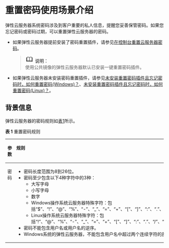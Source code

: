 # 重置密码使用场景介绍<a name="ZH-CN_TOPIC_0035643949"></a>

弹性云服务器系统密码涉及到客户重要的私人信息，提醒您妥善保管密码。如果您忘记密码或密码过期，可以重置弹性云服务器的密码。

-   如果弹性云服务器提前安装了密码重置插件，请参见[在控制台重置云服务器密码](在控制台重置云服务器密码.md)。

    >![](public_sys-resources/icon-note.gif) **说明：**   
    >使用公共镜像的弹性云服务器默认已安装一键重置密码插件。  

-   如果弹性云服务器未安装密码重置插件，请参见[未安装重置密码插件且忘记密码时，如何重置密码\(Windows\)？](https://support.huaweicloud.com/ecs_faq/zh-cn_topic_0179487873.html)、[未安装重置密码插件且忘记密码时，如何重置密码\(Linux\)？](https://support.huaweicloud.com/ecs_faq/zh-cn_topic_0179487874.html)。

## 背景信息<a name="section1655373011248"></a>

弹性云服务器的密码规则如[表1](#zh-cn_topic_0021426802_table4381109318958)所示。

**表 1**  重置密码规则

<a name="zh-cn_topic_0021426802_table4381109318958"></a>
<table><thead align="left"><tr id="zh-cn_topic_0067909751_zh-cn_topic_0021426802_row925712618958"><th class="cellrowborder" valign="top" width="18%" id="mcps1.2.4.1.1"><p id="zh-cn_topic_0067909751_zh-cn_topic_0021426802_p1162970218958"><a name="zh-cn_topic_0067909751_zh-cn_topic_0021426802_p1162970218958"></a><a name="zh-cn_topic_0067909751_zh-cn_topic_0021426802_p1162970218958"></a>参数</p>
</th>
<th class="cellrowborder" valign="top" width="65%" id="mcps1.2.4.1.2"><p id="zh-cn_topic_0067909751_zh-cn_topic_0021426802_p248177818958"><a name="zh-cn_topic_0067909751_zh-cn_topic_0021426802_p248177818958"></a><a name="zh-cn_topic_0067909751_zh-cn_topic_0021426802_p248177818958"></a>规则</p>
</th>
<th class="cellrowborder" valign="top" width="17%" id="mcps1.2.4.1.3"><p id="zh-cn_topic_0067909751_zh-cn_topic_0021426802_p6680635518958"><a name="zh-cn_topic_0067909751_zh-cn_topic_0021426802_p6680635518958"></a><a name="zh-cn_topic_0067909751_zh-cn_topic_0021426802_p6680635518958"></a>样例</p>
</th>
</tr>
</thead>
<tbody><tr id="zh-cn_topic_0067909751_zh-cn_topic_0021426802_row4260571318958"><td class="cellrowborder" valign="top" width="18%" headers="mcps1.2.4.1.1 "><p id="zh-cn_topic_0067909751_zh-cn_topic_0021426802_p2851073918958"><a name="zh-cn_topic_0067909751_zh-cn_topic_0021426802_p2851073918958"></a><a name="zh-cn_topic_0067909751_zh-cn_topic_0021426802_p2851073918958"></a>密码</p>
</td>
<td class="cellrowborder" valign="top" width="65%" headers="mcps1.2.4.1.2 "><a name="zh-cn_topic_0067909751_zh-cn_topic_0021426802_ul5961106018958"></a><a name="zh-cn_topic_0067909751_zh-cn_topic_0021426802_ul5961106018958"></a><ul id="zh-cn_topic_0067909751_zh-cn_topic_0021426802_ul5961106018958"><li>密码长度范围为8到26位。</li><li>密码至少包含以下4种字符中的3种：<a name="zh-cn_topic_0067909751_zh-cn_topic_0021426802_ul24583583181022"></a><a name="zh-cn_topic_0067909751_zh-cn_topic_0021426802_ul24583583181022"></a><ul id="zh-cn_topic_0067909751_zh-cn_topic_0021426802_ul24583583181022"><li>大写字母</li><li>小写字母</li><li>数字</li><li>Windows操作系统云服务器特殊字符：包括<span class="parmvalue" id="zh-cn_topic_0067909751_parmvalue82532885311"><a name="zh-cn_topic_0067909751_parmvalue82532885311"></a><a name="zh-cn_topic_0067909751_parmvalue82532885311"></a>“$”</span>、<span class="parmvalue" id="zh-cn_topic_0067909751_parmvalue172652895318"><a name="zh-cn_topic_0067909751_parmvalue172652895318"></a><a name="zh-cn_topic_0067909751_parmvalue172652895318"></a>“!”</span>、<span class="parmvalue" id="zh-cn_topic_0067909751_parmvalue12662865312"><a name="zh-cn_topic_0067909751_parmvalue12662865312"></a><a name="zh-cn_topic_0067909751_parmvalue12662865312"></a>“@”</span>、<span class="parmvalue" id="zh-cn_topic_0067909751_parmvalue15263281530"><a name="zh-cn_topic_0067909751_parmvalue15263281530"></a><a name="zh-cn_topic_0067909751_parmvalue15263281530"></a>“%”</span>、<span class="parmvalue" id="zh-cn_topic_0067909751_parmvalue7269283538"><a name="zh-cn_topic_0067909751_parmvalue7269283538"></a><a name="zh-cn_topic_0067909751_parmvalue7269283538"></a>“-”</span>、<span class="parmvalue" id="zh-cn_topic_0067909751_parmvalue426628125315"><a name="zh-cn_topic_0067909751_parmvalue426628125315"></a><a name="zh-cn_topic_0067909751_parmvalue426628125315"></a>“_”</span>、<span class="parmvalue" id="zh-cn_topic_0067909751_parmvalue226102815533"><a name="zh-cn_topic_0067909751_parmvalue226102815533"></a><a name="zh-cn_topic_0067909751_parmvalue226102815533"></a>“=”</span>、<span class="parmvalue" id="zh-cn_topic_0067909751_parmvalue52662825314"><a name="zh-cn_topic_0067909751_parmvalue52662825314"></a><a name="zh-cn_topic_0067909751_parmvalue52662825314"></a>“+”</span>、<span class="parmvalue" id="zh-cn_topic_0067909751_parmvalue172618286538"><a name="zh-cn_topic_0067909751_parmvalue172618286538"></a><a name="zh-cn_topic_0067909751_parmvalue172618286538"></a>“[”</span>、<span class="parmvalue" id="zh-cn_topic_0067909751_zh-cn_topic_0021426802_parmvalue60359257144629"><a name="zh-cn_topic_0067909751_zh-cn_topic_0021426802_parmvalue60359257144629"></a><a name="zh-cn_topic_0067909751_zh-cn_topic_0021426802_parmvalue60359257144629"></a>“]”</span>、<span class="parmvalue" id="zh-cn_topic_0067909751_zh-cn_topic_0021426802_parmvalue60561486144642"><a name="zh-cn_topic_0067909751_zh-cn_topic_0021426802_parmvalue60561486144642"></a><a name="zh-cn_topic_0067909751_zh-cn_topic_0021426802_parmvalue60561486144642"></a>“:”</span>、<span class="parmvalue" id="zh-cn_topic_0067909751_zh-cn_topic_0021426802_parmvalue9333307144657"><a name="zh-cn_topic_0067909751_zh-cn_topic_0021426802_parmvalue9333307144657"></a><a name="zh-cn_topic_0067909751_zh-cn_topic_0021426802_parmvalue9333307144657"></a>“.”</span>、<span class="parmvalue" id="zh-cn_topic_0067909751_zh-cn_topic_0021426802_parmvalue6070704514474"><a name="zh-cn_topic_0067909751_zh-cn_topic_0021426802_parmvalue6070704514474"></a><a name="zh-cn_topic_0067909751_zh-cn_topic_0021426802_parmvalue6070704514474"></a>“/”</span>、<span class="parmvalue" id="zh-cn_topic_0067909751_parmvalue19441647111215"><a name="zh-cn_topic_0067909751_parmvalue19441647111215"></a><a name="zh-cn_topic_0067909751_parmvalue19441647111215"></a>“,”</span>和<span class="parmvalue" id="zh-cn_topic_0067909751_zh-cn_topic_0021426802_parmvalue12765627144711"><a name="zh-cn_topic_0067909751_zh-cn_topic_0021426802_parmvalue12765627144711"></a><a name="zh-cn_topic_0067909751_zh-cn_topic_0021426802_parmvalue12765627144711"></a>“?”</span></li><li>Linux操作系统云服务器特殊字符：包括<span class="parmvalue" id="zh-cn_topic_0067909751_parmvalue2087442019399"><a name="zh-cn_topic_0067909751_parmvalue2087442019399"></a><a name="zh-cn_topic_0067909751_parmvalue2087442019399"></a>“!”</span>、<span class="parmvalue" id="zh-cn_topic_0067909751_parmvalue587413204392"><a name="zh-cn_topic_0067909751_parmvalue587413204392"></a><a name="zh-cn_topic_0067909751_parmvalue587413204392"></a>“@”</span>、<span class="parmvalue" id="zh-cn_topic_0067909751_parmvalue1687452023910"><a name="zh-cn_topic_0067909751_parmvalue1687452023910"></a><a name="zh-cn_topic_0067909751_parmvalue1687452023910"></a>“%”</span>、<span class="parmvalue" id="zh-cn_topic_0067909751_parmvalue1887513207391"><a name="zh-cn_topic_0067909751_parmvalue1887513207391"></a><a name="zh-cn_topic_0067909751_parmvalue1887513207391"></a>“-”</span>、<span class="parmvalue" id="zh-cn_topic_0067909751_parmvalue787582043918"><a name="zh-cn_topic_0067909751_parmvalue787582043918"></a><a name="zh-cn_topic_0067909751_parmvalue787582043918"></a>“_”</span>、<span class="parmvalue" id="zh-cn_topic_0067909751_parmvalue1387515204397"><a name="zh-cn_topic_0067909751_parmvalue1387515204397"></a><a name="zh-cn_topic_0067909751_parmvalue1387515204397"></a>“=”</span>、<span class="parmvalue" id="zh-cn_topic_0067909751_parmvalue8875162015399"><a name="zh-cn_topic_0067909751_parmvalue8875162015399"></a><a name="zh-cn_topic_0067909751_parmvalue8875162015399"></a>“+”</span>、<span class="parmvalue" id="zh-cn_topic_0067909751_parmvalue387518203396"><a name="zh-cn_topic_0067909751_parmvalue387518203396"></a><a name="zh-cn_topic_0067909751_parmvalue387518203396"></a>“[”</span>、<span class="parmvalue" id="zh-cn_topic_0067909751_parmvalue2087592073917"><a name="zh-cn_topic_0067909751_parmvalue2087592073917"></a><a name="zh-cn_topic_0067909751_parmvalue2087592073917"></a>“]”</span>、<span class="parmvalue" id="zh-cn_topic_0067909751_parmvalue13875102053917"><a name="zh-cn_topic_0067909751_parmvalue13875102053917"></a><a name="zh-cn_topic_0067909751_parmvalue13875102053917"></a>“:”</span>、<span class="parmvalue" id="zh-cn_topic_0067909751_parmvalue13875152013397"><a name="zh-cn_topic_0067909751_parmvalue13875152013397"></a><a name="zh-cn_topic_0067909751_parmvalue13875152013397"></a>“.”</span>、<span class="parmvalue" id="zh-cn_topic_0067909751_parmvalue13875202013919"><a name="zh-cn_topic_0067909751_parmvalue13875202013919"></a><a name="zh-cn_topic_0067909751_parmvalue13875202013919"></a>“/”</span>、<span class="parmvalue" id="zh-cn_topic_0067909751_parmvalue5875102093915"><a name="zh-cn_topic_0067909751_parmvalue5875102093915"></a><a name="zh-cn_topic_0067909751_parmvalue5875102093915"></a>“^”</span>、<span class="parmvalue" id="zh-cn_topic_0067909751_parmvalue20875132012393"><a name="zh-cn_topic_0067909751_parmvalue20875132012393"></a><a name="zh-cn_topic_0067909751_parmvalue20875132012393"></a>“,”</span>、<span class="parmvalue" id="zh-cn_topic_0067909751_parmvalue88762020113912"><a name="zh-cn_topic_0067909751_parmvalue88762020113912"></a><a name="zh-cn_topic_0067909751_parmvalue88762020113912"></a>“{”</span>、<span class="parmvalue" id="zh-cn_topic_0067909751_parmvalue128761420163911"><a name="zh-cn_topic_0067909751_parmvalue128761420163911"></a><a name="zh-cn_topic_0067909751_parmvalue128761420163911"></a>“}”</span>和<span class="parmvalue" id="zh-cn_topic_0067909751_parmvalue178764203393"><a name="zh-cn_topic_0067909751_parmvalue178764203393"></a><a name="zh-cn_topic_0067909751_parmvalue178764203393"></a>“?”</span></li></ul>
</li><li>密码不能包含用户名或用户名的逆序。</li><li>Windows系统的弹性云服务器，不能包含用户名中超过两个连续字符的部分。</li></ul>
</td>
<td class="cellrowborder" valign="top" width="17%" headers="mcps1.2.4.1.3 "><p id="zh-cn_topic_0067909751_zh-cn_topic_0021426802_p6481855218958"><a name="zh-cn_topic_0067909751_zh-cn_topic_0021426802_p6481855218958"></a><a name="zh-cn_topic_0067909751_zh-cn_topic_0021426802_p6481855218958"></a>Test12!@</p>
</td>
</tr>
</tbody>
</table>

